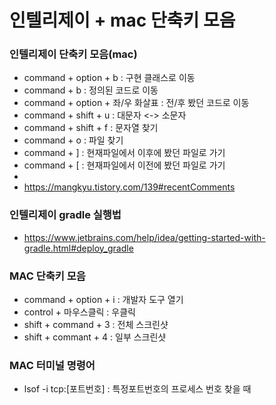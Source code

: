 # 인텔리제이 + mac 단축키 모음

### 인텔리제이 단축키 모음(mac)
  - command + option + b : 구현 클래스로 이동
  - command + b : 정의된 코드로 이동
  - command + option + 좌/우 화살표 : 전/후 봤던 코드로 이동
  - command + shift + u : 대문자 <-> 소문자
  - command + shift + f : 문자열 찾기 
  - command + o : 파일 찾기
  - command + ] : 현재파일에서 이후에 봤던 파일로 가기
  - command + [ : 현재파일에서 이전에 봤던 파일로 가기
  - 
  - https://mangkyu.tistory.com/139#recentComments


### 인텔리제이 gradle 실행법
  - https://www.jetbrains.com/help/idea/getting-started-with-gradle.html#deploy_gradle


### MAC 단축키 모음
  - command + option + i : 개발자 도구 열기
  - control + 마우스클릭 : 우클릭
  - shift + command + 3 : 전체 스크린샷
  - shift + commant + 4 : 일부 스크린샷


### MAC 터미널 명령어
- lsof -i tcp:[포트번호] : 특정포트번호의 프로세스 번호 찾을 때
